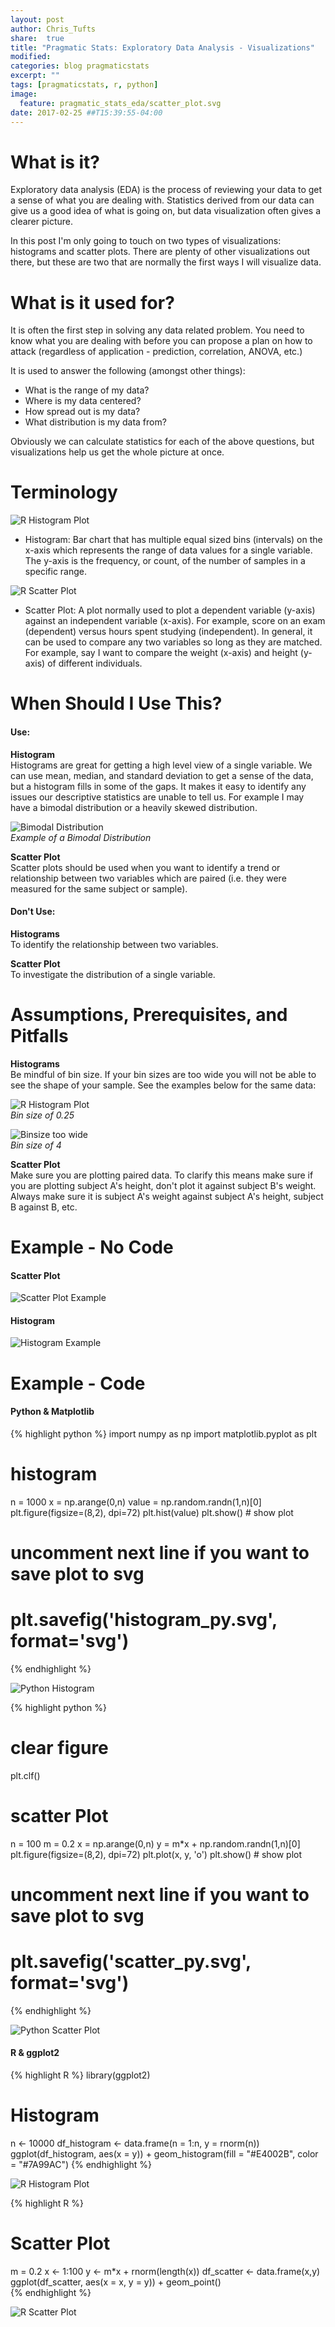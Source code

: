 ```yaml
---
layout: post
author: Chris_Tufts
share:  true
title: "Pragmatic Stats: Exploratory Data Analysis - Visualizations"
modified:
categories: blog pragmaticstats
excerpt: ""
tags: [pragmaticstats, r, python]
image:
  feature: pragmatic_stats_eda/scatter_plot.svg
date: 2017-02-25 ##T15:39:55-04:00
---
```


# What is it?
Exploratory data analysis (EDA) is the process of reviewing your data to
get a sense of what you are dealing with. Statistics derived from our data
can give us a good idea of what is going on, but data visualization often gives
 a clearer picture.

In this post I'm only going to touch on two types of visualizations: histograms
and scatter plots. There are plenty of other visualizations out there, but these
are two that are normally the first ways I will visualize data.

# What is it used for?
It is often the first step in solving any data related problem. You need to know
what you are dealing with before you can propose a plan on how to attack (regardless
  of application - prediction, correlation, ANOVA, etc.)

It is used to answer the following (amongst other things):

* What is the range of my data?
* Where is my data centered?
* How spread out is my data?
* What distribution is my data from?

Obviously we can calculate statistics for each of the above questions, but visualizations
help us get the whole picture at once.

# Terminology

![R Histogram Plot](/images/pragmatic_stats_eda/histogram.svg)

* Histogram: Bar chart that has multiple equal sized bins (intervals) on the
x-axis which represents the range of data values for a single variable.
 The y-axis is the frequency, or
count, of the number of samples in a specific range.

![R Scatter Plot](/images/pragmatic_stats_eda/scatter_plot.svg)

* Scatter Plot: A plot normally used to plot a dependent variable (y-axis)
against an independent variable (x-axis). For example, score on an exam (dependent)
versus hours spent studying (independent). In general, it can be used to compare
any two variables so long as they are matched. For example, say I want to compare
the weight (x-axis) and height (y-axis) of different individuals.

# When Should I Use This?

#### Use:

<b>Histogram</b><br/>
Histograms are great for getting a high level view of a single variable. We
can use mean, median, and standard deviation to get a sense of the data, but a
histogram fills in some of the gaps. It makes it easy to identify any issues
our descriptive statistics are unable to tell us. For example I may have a
bimodal distribution or a heavily skewed distribution.<br/>

![Bimodal Distribution](/images/pragmatic_stats_eda/bimodal_dist.svg)<br/>
*Example of a Bimodal Distribution*

<b>Scatter Plot</b><br/>
Scatter plots should be used when you want to identify a trend or relationship
between two variables which are paired (i.e. they were measured for the same
  subject or sample).

#### Don't Use:
<b>Histograms</b><br/>
To identify the relationship between two variables.

<b>Scatter Plot</b><br/>
To investigate the distribution of a single variable.

# Assumptions, Prerequisites, and Pitfalls

<b>Histograms</b><br/>
Be mindful of bin size. If your bin sizes are too wide you will not be able
to see the shape of your sample. See the examples below for the same data:

![R Histogram Plot](/images/pragmatic_stats_eda/histogram.svg)<br/>
*Bin size of 0.25*

![Binsize too wide](/images/pragmatic_stats_eda/histogram_incorrect_binning.svg)<br/>
*Bin size of 4*

<b>Scatter Plot</b><br/>
Make sure you are plotting paired data. To clarify this means make sure if
you are plotting subject A's height, don't plot it against subject B's weight.
Always make sure it is subject A's weight against subject A's height,
 subject B against B, etc.

# Example - No Code

#### Scatter Plot

![Scatter Plot Example](/images/pragmatic_stats_eda/scatter_plot_example_hd.png)

#### Histogram

![Histogram Example](/images/pragmatic_stats_eda/histogram_plot_example_hd.png)

# Example - Code

#### Python & Matplotlib

{% highlight python %}
import numpy as np
import matplotlib.pyplot as plt

# histogram
n = 1000
x = np.arange(0,n)
value = np.random.randn(1,n)[0]
plt.figure(figsize=(8,2), dpi=72)
plt.hist(value)
plt.show() # show plot
# uncomment next line if you want to save plot to svg
# plt.savefig('histogram_py.svg', format='svg')
{% endhighlight %}

![Python Histogram](/images/pragmatic_stats_eda/histogram_py.svg)


{% highlight python %}
# clear figure
plt.clf()
# scatter Plot
n = 100
m = 0.2
x = np.arange(0,n)
y = m*x + np.random.randn(1,n)[0]
plt.figure(figsize=(8,2), dpi=72)
plt.plot(x, y, 'o')
plt.show() # show plot
# uncomment next line if you want to save plot to svg
# plt.savefig('scatter_py.svg', format='svg')
{% endhighlight %}

![Python Scatter Plot](/images/pragmatic_stats_eda/scatter_py.svg)

#### R & ggplot2
{% highlight R %}
library(ggplot2)

# Histogram
n <- 10000
df_histogram <- data.frame(n = 1:n, y = rnorm(n))
ggplot(df_histogram, aes(x  = y)) +
  geom_histogram(fill = "#E4002B", color = "#7A99AC")
{% endhighlight %}

![R Histogram Plot](/images/pragmatic_stats_eda/histogram.svg)

{% highlight R %}
# Scatter Plot
m = 0.2
x <- 1:100
y <- m*x + rnorm(length(x))
df_scatter <- data.frame(x,y)
ggplot(df_scatter, aes(x = x, y = y)) + geom_point()  
{% endhighlight %}

![R Scatter Plot](/images/pragmatic_stats_eda/scatter_plot.svg)

[jekyll-gh]: https://github.com/jekyll/jekyll
[jekyll]:    http://jekyllrb.com
